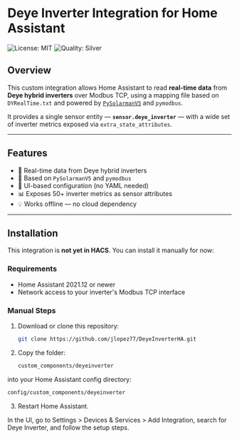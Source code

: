 # Deye Inverter Integration for Home Assistant

![License: MIT](https://img.shields.io/badge/License-MIT-yellow.svg)
![Quality: Silver](https://img.shields.io/badge/Quality-Silver-silver)

## Overview

This custom integration allows Home Assistant to read **real-time data** from **Deye hybrid inverters** over Modbus TCP, using a mapping file based on `DYRealTime.txt` and powered by [`PySolarmanV5`](https://github.com/jlopez77/pysolarmanv5) and `pymodbus`.

It provides a single sensor entity — **`sensor.deye_inverter`** — with a wide set of inverter metrics exposed via `extra_state_attributes`.

---

## Features

- 📡 Real-time data from Deye hybrid inverters
- 🧠 Based on `PySolarmanV5` and `pymodbus`
- 🧩 UI-based configuration (no YAML needed)
- 📊 Exposes 50+ inverter metrics as sensor attributes
- 💡 Works offline — no cloud dependency

---

## Installation

This integration is **not yet in HACS**. You can install it manually for now:

### Requirements

- Home Assistant 2021.12 or newer
- Network access to your inverter's Modbus TCP interface

### Manual Steps

1. Download or clone this repository:
   ```bash
   git clone https://github.com/jlopez77/DeyeInverterHA.git

2. Copy the folder:

   ```bash
   custom_components/deyeinverter

  into your Home Assistant config directory:

   ```bash
   config/custom_components/deyeinverter
```
3. Restart Home Assistant.

In the UI, go to Settings > Devices & Services > Add Integration, search for Deye Inverter, and follow the setup steps.
